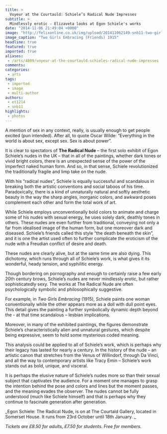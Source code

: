 ```yaml
---
title: >
  Voyeur at the Courtauld: Schiele’s Radical Nude Impresses
subtitle: >
  Mindlessly erotic - Elizaveta looks at Egon Schiele's works
date: "2014-11-06 21:49:04 +0000"
image: "http://felixonline.co.uk/img/upload/201411062149-snb11-two-girls-embracing-(friends)-1915-copy.jpg"
image_caption: "Two Girls Embracing (Friends) 1915"
headline: true
featured: true
imported: true
aliases:
 - /arts/4809/voyeur-at-the-courtauld-schieles-radical-nude-impresses
comments:
categories:
 - arts
tags:
 - imported
 - image
 - multi-author
authors:
 - et1214
 - snb11
highlights:
 - photos
---
```


A mention of sex in any context, really, is usually enough to get people excited (pun intended). After all, to quote Oscar Wilde: “Everything in the world is about sex, except sex. Sex is about power”.

It is clear to spectators of __The Radical Nude__ – the first solo exhibit of Egon Schiele’s nudes in the UK – that in all of the paintings, whether dark tones or vivid bright colors, there is an unexpected sense of the power of the imperfect naked human form. And so, in that sense, Schiele revolutionized the traditionally fragile and limp take on the nude.

With his “radical nudes”, Schiele is equally successful and scandalous in breaking both the artistic conventions and social taboos of his time. Paradoxically, there is a kind of unnaturally natural and softly aesthetic beauty in the way the sharp angles, inorganic colors, and awkward poses complement each other and form the total work of art.

While Schiele employs unconventionally bold colors to animate and charge some of his nudes with sexual energy, he uses solely dark, deathly tones in others. These nudes are even further from traditional, conveying not only a far from idealised image of the human form, but one moreover dark and diseased. Schiele’s friends called this style “the death beneath the skin”, and it is one the artist used often to further complicate the eroticism of the nude with a Freudian conflict of desire and death.

These nudes are clearly alive, but at the same time are also dying. This dichotomy, which runs through all of Schiele’s work, is what gives it its wonderful, heady tension, and syphilitic energy.

Though bordering on pornography and enough to certainly raise a few early 20th century brows, Schiele’s nudes are never mindlessly erotic, but rather sophisticatedly sexy. The works at The Radical Nude are often psychologically symbolic and philosophically suggestive.

For example, in _Two Girls Embracing_ (1915), Schiele paints one woman conventionally while the other appears more as a doll with dull point eyes. This detail gives the painting a further symbolically dynamic depth beyond the - at that time scandalous – lesbian implications.

Moreover, in many of the exhibited paintings, the figures demonstrate Schiele’s characteristically alien and unnatural gestures, which despite being expressive, seem to hold some mysterious coded meaning.

This analysis could be applied to all of Schiele’s work, which is perhaps why their legacy has lasted for nearly a century. In the history of the nude – an artistic canon that stretches from the Venus of Willindorf, through Da Vinci, and all the way to contemporary artists like Tracy Emin – Schiele’s work stands out as bold, unique, and visceral.

It is perhaps the elusive nature of Schiele’s nudes more so than their sexual subject that captivates the audience. For a moment one manages to grasp the intention behind the pose and colors and lines but the moment passes, and the meaning evades the observer. The nudes cannot be fully understood (much like Schiele himself) and that is perhaps why they continue to fascinate generation after generation.

_Egon Schiele: The Radical Nude, is on at The Courtald Gallery, located in Somerset House. It runs from 23rd October until 18th January. _

_Tickets are £8.50 for adults, £7.50 for students. Free for members._
